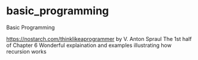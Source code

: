 # basic_programming
Basic Programming

https://nostarch.com/thinklikeaprogrammer by V. Anton Spraul
The 1st half of Chapter 6 
Wonderful explaination and examples illustrating how recursion works

